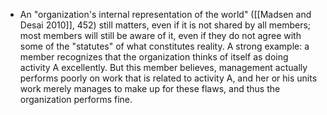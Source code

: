 * An "organization's internal representation of the world" ([[Madsen and Desai 2010]], 452) still matters, even if it is not shared by all members; most members will still be aware of it, even if they do not agree with some of the "statutes" of what constitutes reality. A strong example: a member recognizes that the organization thinks of itself as doing activity A excellently. But this member believes, management actually performs poorly on work that is related to activity A, and her or his units work merely manages to make up for these flaws, and thus the organization performs fine.